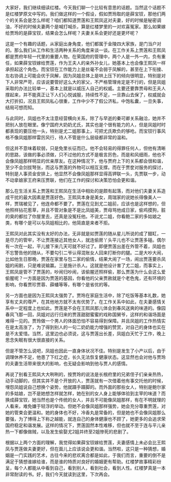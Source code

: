 
大家好，我们继续细读红楼。今天我们聊一个比较有意思的话题。当然这个话题不是红楼梦原文中写的。我们做这样的一个假设，假如贾玲取的是薛宝钗，那他们两个的关系会是怎么样呢？咱们都知道贾莲和王熙凤这对夫妻，好的时候是秘密调油，不好的时候夫妻两个是喊打喊杀，算是红楼梦里的一对欢喜冤家。那么如果嫁给贾玲的是薛宝钗，结果会怎么样呢？夫妻关系会更好还是更坏呢？

这是一个有趣的话题，从家庭出身角度，他们都属于金陵四大家族，是门当户对的。那么我们从工作和生活两种关系的角度来谈一谈。在工作关系上贾莲和王熙凤都是贾府年轻一代里的重要人物。在荣国府的管理中，两个人是一外一内，负有重任，如果薛宝钗嫁给贾莲，作为王夫人的亲外孙女儿，她基本上也会像王熙凤一样承担起这个角色。而宝钗在工作能力上是丝毫不会弱于凤解的，甚至在上下衔接、左右协调上可能会优于凤解，因为凤姐总体上是哄上压下的倾向很明显，特别是对下人非常严苛，应该说要管好这么大的家父，不严格管理肯定是不行的，但是凤姐采取的办法比较单一，基本上就是以威压人自己的权威。主要还要靠贾母和王夫人撑起来，并不能真正让下人们心悦诚服，持续性不足，一旦靠山去保了，权威就会大打折扣，况且王熙凤私心很重，工作中少不了假公济私，中饱私囊，一旦失事，结局可想而知。

与此同时，凤姐也不太注意经营横向关系，除了与早逝的秦可卿关系融洽，她并不把别人放在眼里。像宁国府大奶奶尤氏，其实也是个很有能力的人，但是凤姐时时都表现的要压他一头，特别是尤二姐那事上，可把尤氏欺负的够呛。而宝钗行事风格不像凤姐那样雷厉风行，待人不管是什么层级都非常的温和。

但这并不意味着软弱，只是免里长征而已。他不会轻易的得罪任何人，但他有清晰的思路，该做的事必须做，只不过他的方式不是极言厉色，而是和风细雨，他也不会像凤姐那样明显的优亲厚友。在这种情况下，他与贾府上下的关系都会很和谐，至少不会剑拔弩张，而这与贾莲的外物可以相互支撑。而在于贾奁对服务的探讨，特别是人事资金安排上，他显然不会像凤姐那样显得高钾联一头，先贾联一步，动不动拿娘家王府来压贾联，他们在工作的探讨和决策恐怕会更和谐。

那么在生活关系上贾莲和王熙凤在生活中相处的是颇有起落，而对他们夫妻关系造成干扰的最大因素是贾莲好色。王熙凤本身是美女，周瑞家的说她长得像美人一样，贾瑞被见了，他连命都不要了。贾莲在见到尤二姐前，应该也是这样想的，但他照样拈花惹草，并且不管对象是不是比凤姐美，贾母骂他成日家，偷鸡摸狗，脏的臭的都拉了你屋里去，还真是没冤枉他。不说尤二姐，你看鲍二家的多姑娘之类，有哪个是可以与凤姐相比的，他简直是来者不拒。

王熙凤对此其实没有太好的办法，无非就是如贾莲的随从星儿所说的成了醋缸，一是尽力的管牢，不让贾莲接近其他女人，就连偷房丫头平儿也不让贾莲多碰。偶尔有一次在一起，平儿接下来几天可就不好过了。即便贾莲出差在外管不着，凤姐也不忘警告他的随从，不要勾引二爷认得混账女人回来打断你的腿。二是大吵大闹，比如他生日那晚，贾莲在家里与包二家的偷情，结果大闹了一场，闹出贾莲要杀凤姐的闹剧，只是难说输赢。三是施计杀人。这就是他设计害了尤二姐，而事实上，王熙凤是管不了贾莲的，吵闹归吵闹，该偷腥还照样偷，那么贾莲为什么会这么爱偷腥呢？一方面是因为贾莲的基因，你看他的父亲贾赦就是个老色鬼，还有环境的影响，你看贾珍贾蓉、薛蟠等等，有哪个是省优的等。

另一方面也是因为王熙凤太强势了。贾玲在家庭生活中，除了吃饭等基本礼数，她享有丈夫的尊严，在其他地方就不太有优势了。在工作关系中如此，在夫妻感情关系中一定程度上也如此。贾莲是不会在王熙凤那儿体会到春风送爽的味道的。像园春风飞那一回，凤姐对远行归来的贾莲甜甜蜜蜜的戏称国舅爷，这样的和谐场面是难得一见的。贾玲做一个男人的体面恐怕不容易得到保障。并且凤姐的工作热情实在是太高涨了，为了得到别人的一句二奶奶能力增强的赞赏，对自己的身体也实在是不太爱惜。当然，这里边也必须说，这与贾莲出长差，凤姐白天忙于工作，晚上思念失眠有很大很直接的关系。

但是不管怎么说吧，凤姐也因此一直身体状况不佳。特别是发生了小产以后，由于调理休养不足，他患了下红之症，长久无法恢复健康状态。这显然也会对他与贾玲的夫妻生活带来很大的影响，也无疑会影响到他与贾人的感情。

再说了别看王熙凤大大咧咧的，按贾玲的说法是长根府里的兄弟侄子们亲亲热热，动手动脚的，但其实并不是个开放的人，贾莲就有一次借着他有事交托他的时候，埋怨凤姐说自己想换个姿势，他就蹑手蹑脚的。而外面的那些女人，特别是鲍尔家的多姑娘，岂不是她想怎样就怎样，她在别的女人身上能够体验到主宰的味道？而换成薛宝钗，她当然也是个传统的女人，并且不可能像凤姐那样，有在不明就理的人看来，难免嫌于轻浮的举动。但她不会像凤姐那样强势，她会充分尊重贾莲，对她的管束会更温和。她的身体也不好，冷香丸是常备的，但是她也不会像凤姐那么要强，为了博得上下称之越能，就连自己的身体健康也不顾了，她更多的会追求荣国府稳定和谐发展。这样的情况下，贾莲固然本性难移，但也就不至于连与平儿亲热一下都像做贼，以及发生偷娶尤2姐并终至2姐惨死的悲剧了。

根据以上两个方面的理解，我觉得如果薛宝钗嫁给贾莲，夫妻感情上未必会比王熙凤与贾莲做夫妻更好，但在面儿上应该说会更和谐。当然啦，这只是一种猜想，婚姻是一门实践的艺术，古往今来的悲欢离合都是如此，于我们而言，重要的倒不是满足于猜想谁嫁给谁，而是谁的特质对良好的婚姻更有帮助。红楼梦故事精彩纷呈，每个人都能从中看到自己，看到别人，看到社会，看到人性。红楼梦真是一本非常耐读的书。好，我们今天就读到这里，下次再会。


